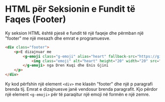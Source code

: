 # HTML për Seksionin e Fundit të Faqes (Footer)

Ky seksion HTML është pjesë e fundit të një faqeje dhe përmban një "footer" me një mesazh dhe emrat e programuesve.

```html
<div class="footer">
    <p>E dizajnuar me 
        <g-emoji class="g-emoji" alias="heart" fallback-src="https://github.githubassets.com/images/icons/emoji/unicode/2764.png">
            <img class="emoji" alt="heart" height="20" width="20" src="https://github.githubassets.com/images/icons/emoji/unicode/2764.png">
        </g-emoji> nga Dren Kuqi dhe Enis Gjini
    </p>
</div>
```

Ky kod përfshin një element `<div>` me klasën "footer" dhe një p paragrafi brenda tij. Emrat e dizajnuesve janë vendosur brenda paragrafit. Kjo përdor një element `<g-emoji>` për të paraqitur një emoji në formën e një zemre.
